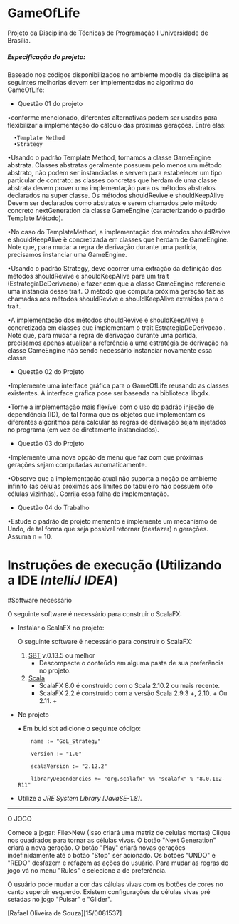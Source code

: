 GameOfLife
==========

Projeto da Disciplina de Técnicas de Programação I
Universidade de Brasília.

##### Especificação do projeto:
Baseado nos códigos disponibilizados no ambiente moodle da disciplina as seguintes melhorias devem ser implementadas no algoritmo do GameOfLife:


* Questão 01 do projeto

•conforme mencionado, diferentes alternativas podem ser usadas para flexibilizar a implementação do cálculo das próximas gerações.
    Entre elas:
    
      •Template Method
      •Strategy
      
•Usando o padrão Template Method, tornamos a classe GameEngine abstrata. Classes abstratas geralmente possuem pelo menos um método abstrato, não podem ser instanciadas e servem para estabelecer um tipo particular de contrato:  as classes concretas que herdam de uma classe abstrata devem prover uma implementação para os métodos abstratos declarados na super classe.  Os métodos shouldRevive e shouldKeepAlive
Devem ser declarados como abstratos e serem chamados pelo método concreto nextGeneration da classe GameEngine (caracterizando o padrão Template Método).

•No caso do TemplateMethod, a implementação dos métodos shouldRevive e shouldKeepAlive ́e concretizada em classes que herdam de GameEngine.  Note que, para mudar a regra de derivação durante uma partida, precisamos instanciar uma GameEngine.

•Usando o padrão Strategy, deve ocorrer uma extração da definição dos métodos shouldRevive e shouldKeepAlive para um trait (EstrategiaDeDerivacao) e fazer com que a classe GameEngine referencie uma instancia desse trait. O método que computa próxima geração faz as chamadas aos métodos shouldRevive e shouldKeepAlive extraídos para o trait.

•A implementação dos métodos shouldRevive e shouldKeepAlive e concretizada em classes que implementam o trait EstrategiaDeDerivacao . Note que, para mudar a regra de derivação durante uma partida, precisamos apenas atualizar a referência a uma estratégia de derivação na classe GameEngine não sendo necessário instanciar novamente essa classe
      
      
      
* Questão 02 do Projeto

•Implemente uma interface gráfica para o GameOfLife reusando as classes existentes.  A interface gráfica pose ser baseada na biblioteca libgdx.

•Torne a implementação mais flexível com o uso do padrão injeção de dependência (ID), de tal forma que os objetos que implementam os diferentes algoritmos para calcular as regras de derivação sejam injetados no programa (em vez de diretamente instanciados).




* Questão 03 do Projeto

•Implemente uma nova opção de menu que faz com que próximas gerações sejam computadas automaticamente. 

•Observe que a implementação atual não suporta a noção de ambiente infinito (as células próximas aos limites do tabuleiro não possuem oito células vizinhas).  Corrija essa falha de implementação.



* Questão 04 do Trabalho

•Estude o padrão de projeto memento e implemente um mecanismo de Undo, de tal forma que seja possível retornar (desfazer) n gerações.  Assuma n = 10.


Instruções de execução (Utilizando a IDE *IntelliJ IDEA*)
=========================================================


#Software necessário

O seguinte software é necessário para construir o ScalaFX:
* Instalar o ScalaFX no projeto:

   O seguinte software é necessário para construir o ScalaFX:
 

  1. [SBT](http://www.scala-sbt.org/) v.0.13.5 ou melhor
     - Descompacte o conteúdo em alguma pasta de sua preferência no projeto.
  2. [Scala](http://www.scala.org/)
      - ScalaFX 8.0 é construído com o Scala 2.10.2 ou mais recente.
      - ScalaFX 2.2 é construído com a versão Scala 2.9.3 +, 2.10. + Ou 2.11. +



* No projeto 

  • Em buid.sbt adicione o seguinte código:

          name := "GoL_Strategy"

          version := "1.0"

          scalaVersion := "2.12.2"

          libraryDependencies += "org.scalafx" %% "scalafx" % "8.0.102-R11"


* Utilize a *JRE System Library [JavaSE-1.8]*.

------------------------------------------------------------------------------------------------------------------------
O JOGO
 
Comece a jogar: File>New   (Isso criará uma matriz de celulas mortas)
Clique nos quadrados para tornar as células vivas.
O botão "Next Generation" criará a nova geração.
O botão "Play" criará novas gerações indefinidamente até o botão "Stop" ser acionado.
Os botões "UNDO" e "REDO" desfazem e refazem as ações do usuário.
Para mudar as regras do jogo vá no menu "Rules" e selecione a de preferência.

O usuário pode mudar a cor das cálulas vivas com os botões de cores no canto superoir esquerdo.
Existem configurações de células vivas pré setadas no jogo "Pulsar" e "Glider".

[Rafael Oliveira de Souza][15/0081537] 
